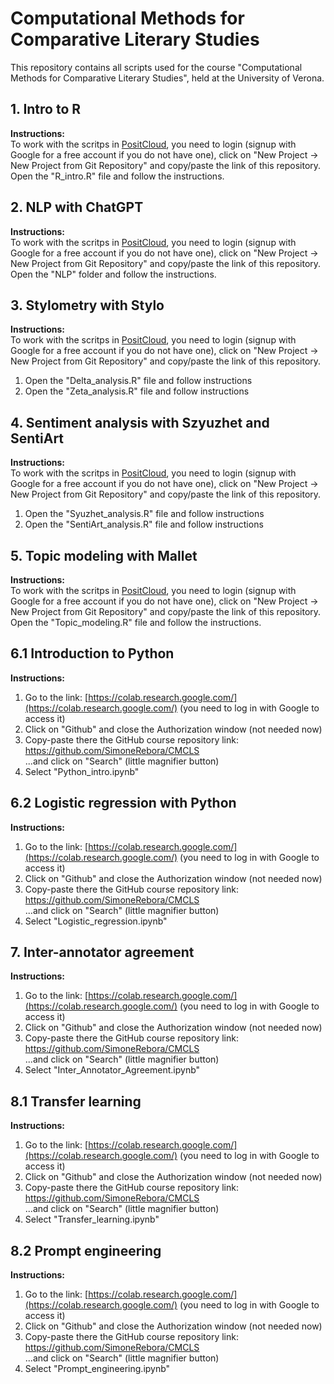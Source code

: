 # Computational Methods for Comparative Literary Studies

This repository contains all scripts used for the course "Computational Methods for Comparative Literary Studies", held at the University of Verona.

## 1. Intro to R

**Instructions:**  
To work with the scritps in [PositCloud](https://posit.cloud/), you need to login (signup with Google for a free account if you do not have one), click on "New Project -> New Project from Git Repository" and copy/paste the link of this repository.  
Open the "R_intro.R" file and follow the instructions.

## 2. NLP with ChatGPT

**Instructions:**  
To work with the scritps in [PositCloud](https://posit.cloud/), you need to login (signup with Google for a free account if you do not have one), click on "New Project -> New Project from Git Repository" and copy/paste the link of this repository.  
Open the "NLP" folder and follow the instructions.

## 3. Stylometry with Stylo

**Instructions:**  
To work with the scritps in [PositCloud](https://posit.cloud/), you need to login (signup with Google for a free account if you do not have one), click on "New Project -> New Project from Git Repository" and copy/paste the link of this repository.  
1. Open the "Delta_analysis.R" file and follow instructions  
2. Open the "Zeta_analysis.R" file and follow instructions

## 4. Sentiment analysis with Szyuzhet and SentiArt

**Instructions:**  
To work with the scritps in [PositCloud](https://posit.cloud/), you need to login (signup with Google for a free account if you do not have one), click on "New Project -> New Project from Git Repository" and copy/paste the link of this repository.  
1. Open the "Syuzhet_analysis.R" file and follow instructions  
2. Open the "SentiArt_analysis.R" file and follow instructions  

## 5. Topic modeling with Mallet

**Instructions:**  
To work with the scritps in [PositCloud](https://posit.cloud/), you need to login (signup with Google for a free account if you do not have one), click on "New Project -> New Project from Git Repository" and copy/paste the link of this repository.  
Open the "Topic_modeling.R" file and follow the instructions.

## 6.1 Introduction to Python

**Instructions:**  
1. Go to the link: [https://colab.research.google.com/](https://colab.research.google.com/)
(you need to log in with Google to access it)  
2. Click on "Github" and close the Authorization window (not needed now)  
3. Copy-paste there the GitHub course repository link:
https://github.com/SimoneRebora/CMCLS  
...and click on "Search" (little magnifier button)
4. Select "Python_intro.ipynb"  

## 6.2 Logistic regression with Python

**Instructions:**  
1. Go to the link: [https://colab.research.google.com/](https://colab.research.google.com/)
(you need to log in with Google to access it)  
2. Click on "Github" and close the Authorization window (not needed now)  
3. Copy-paste there the GitHub course repository link:
https://github.com/SimoneRebora/CMCLS  
...and click on "Search" (little magnifier button)
4. Select "Logistic_regression.ipynb"  

## 7. Inter-annotator agreement

**Instructions:**  
1. Go to the link: [https://colab.research.google.com/](https://colab.research.google.com/)
(you need to log in with Google to access it)  
2. Click on "Github" and close the Authorization window (not needed now)  
3. Copy-paste there the GitHub course repository link:
https://github.com/SimoneRebora/CMCLS  
...and click on "Search" (little magnifier button)
4. Select "Inter_Annotator_Agreement.ipynb"  

## 8.1 Transfer learning

**Instructions:**  
1. Go to the link: [https://colab.research.google.com/](https://colab.research.google.com/)
(you need to log in with Google to access it)  
2. Click on "Github" and close the Authorization window (not needed now)  
3. Copy-paste there the GitHub course repository link:
https://github.com/SimoneRebora/CMCLS  
...and click on "Search" (little magnifier button)
4. Select "Transfer_learning.ipynb"  

## 8.2 Prompt engineering

**Instructions:**  
1. Go to the link: [https://colab.research.google.com/](https://colab.research.google.com/)
(you need to log in with Google to access it)  
2. Click on "Github" and close the Authorization window (not needed now)  
3. Copy-paste there the GitHub course repository link:
https://github.com/SimoneRebora/CMCLS  
...and click on "Search" (little magnifier button)
4. Select "Prompt_engineering.ipynb"  

